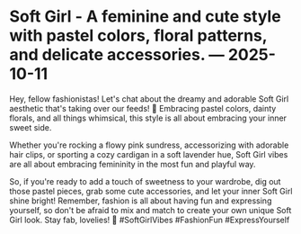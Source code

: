 # Soft Girl - A feminine and cute style with pastel colors, floral patterns, and delicate accessories. — 2025-10-11

Hey, fellow fashionistas! Let's chat about the dreamy and adorable Soft Girl aesthetic that's taking over our feeds! 💖 Embracing pastel colors, dainty florals, and all things whimsical, this style is all about embracing your inner sweet side.

Whether you're rocking a flowy pink sundress, accessorizing with adorable hair clips, or sporting a cozy cardigan in a soft lavender hue, Soft Girl vibes are all about embracing femininity in the most fun and playful way.

So, if you're ready to add a touch of sweetness to your wardrobe, dig out those pastel pieces, grab some cute accessories, and let your inner Soft Girl shine bright! Remember, fashion is all about having fun and expressing yourself, so don't be afraid to mix and match to create your own unique Soft Girl look. Stay fab, lovelies! 🌸 #SoftGirlVibes #FashionFun #ExpressYourself